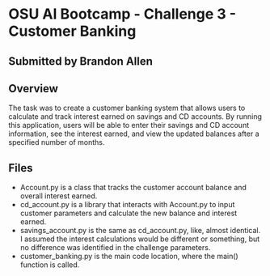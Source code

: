 # OSU AI Bootcamp - Challenge 3 - Customer Banking
## Submitted by Brandon Allen
## Overview
The task was to create a customer banking system that allows users to calculate and track interest earned on savings and CD accounts. By running this application, users will be able to enter their savings and CD account information, see the interest earned, and view the updated balances after a specified number of months.
## Files
- Account.py is a class that tracks the customer account balance and overall interest earned.
- cd_account.py is a library that interacts with Account.py to input customer parameters and calculate the new balance and interest earned.
- savings_account.py is the same as cd_account.py, like, almost identical.  I assumed the interest calculations would be different or something, but no difference was identified in the challenge parameters.
- customer_banking.py is the main code location, where the main() function is called.

